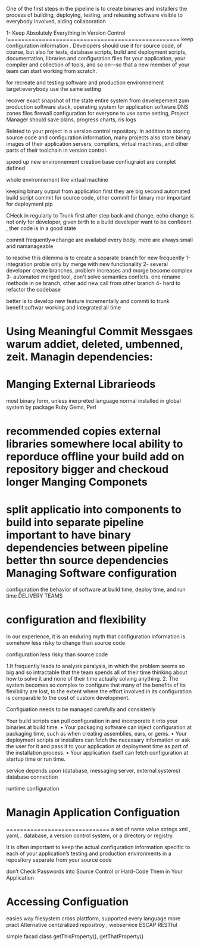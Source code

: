 One of the first steps in the pipeline is to create binaries and installers
the process of building, deploying, testing, and releasing software visible to
everybody involved, aiding collaboration

1-
Keep Absolutely Everything in Version Control
i==================================================
keep configuration information
. Developers should 
use it for source code, of course, but also for tests, database scripts, build and
deployment scripts, documentation, libraries and configuration files for your
application, your compiler and collection of tools, and so on—so that a new
member of your team can start working from scratch.

for recreate and testing software  and production environnement
target:everybody use the same setting

recover exact snapshot of the state entire system from develepement zum production
software stack, 
operating system for application software
DNS zones files
firewall configuration
for everyone to use same setting, 
Project Manager should save plans, progress charts, ris logs


Related to your project in a version control repository.
In addition to storing source code and configuration information, many projects
also store binary images of their application servers, compilers, virtual machines,
and other parts of their toolchain in version control.
 
speed up new environnement creation
base confiugraiot are complet defined

whole environnement like virtual machine

keeping binary output from application
first
 they are big
second
automated build script
commit for source code, other commit for binary mor important for deployment pip

CHeck in regularly to Trunk
first after step back and change, echo 
change is not only for developer, given birth to a build
develeper want to be confident , ther code is in a good state


commit frequently=>change are availabel every body, mere are always small and namanageable 

to resolve this dilemma is to create a separate branch for new frequently 
1-integration proble only by merge with new functionality
2- several developer create branches, problem increases and morge become complex
3- automated merged tool, don't solve semantics conflcts.
one rename methode in oe branch, other add new call from other branch
4- hard to refactor the codebase

better is to develop new feature incrementally and commti to trunk
benefit:softwar working and integrated all time

Using Meaningful Commit Messgaes
warum addiet, deleted, umbenned, zeit.
Managin dependencies:
===============================


Manging External Librarieods
===============================
most binary form, unless inerpreted language
normal installed in global system by package Ruby Gems, Perl

recommended copies external libraries somewhere local
ability to reporduce offline your build
add on repository bigger and checkoud longer
Manging Componets
==============================
split applicatio into components
to build into separate pipeline
important to have binary dependencies between pipeline
better thn source dependencies
Managing Software configuration
==============================
configuration the behavior of software at build time, deploy time, and run time
DELIVERY TEAMS
 
configuration and flexibility
==============================
In our experience, it is an enduring myth that configuration information is
somehow less risky to change than source code

configuration less risky than source code



1.It frequently leads to analysis paralysis, in which the problem seems so big
and so intractable that the team spends all of their time thinking about how
to solve it and none of their time actually solving anything.
2. The system becomes so complex to configure that many of the benefits of
its flexibility are lost, to the extent where the effort involved in its
configuration is comparable to the cost of custom development.


Configuation needs to be managed carefully and consistenly

Your build scripts can pull configuration in and incorporate it into your
binaries at build time.
• Your packaging software can inject configuration at packaging time, such
as when creating assemblies, ears, or gems.
• Your deployment scripts or installers can fetch the necessary information
or ask the user for it and pass it to your application at deployment time as
part of the installation process.
• Your application itself can fetch configuration at startup time or run time.


service depends upon (database, messaging server, external systems)
database connection 

runtime configuration 



Managin Application Configuation
==============================
==============================
a set of name value strings
xml , yaml,..
database, a version control system, or a directory or registry.

It is often important to keep the actual configuration information specific to
each of your application’s testing and production environments in a repository
separate from your source code

don’t Check Passwords into Source Control or Hard-Code Them
in Your Application


Accessing Configuation
==============================
easies way filesystem cross plattform, supported every language
more pract Alternative centzralized repositroy , webservice ESCAP RESTful 


simple facad class getThisProperty(), getThatProperty()


